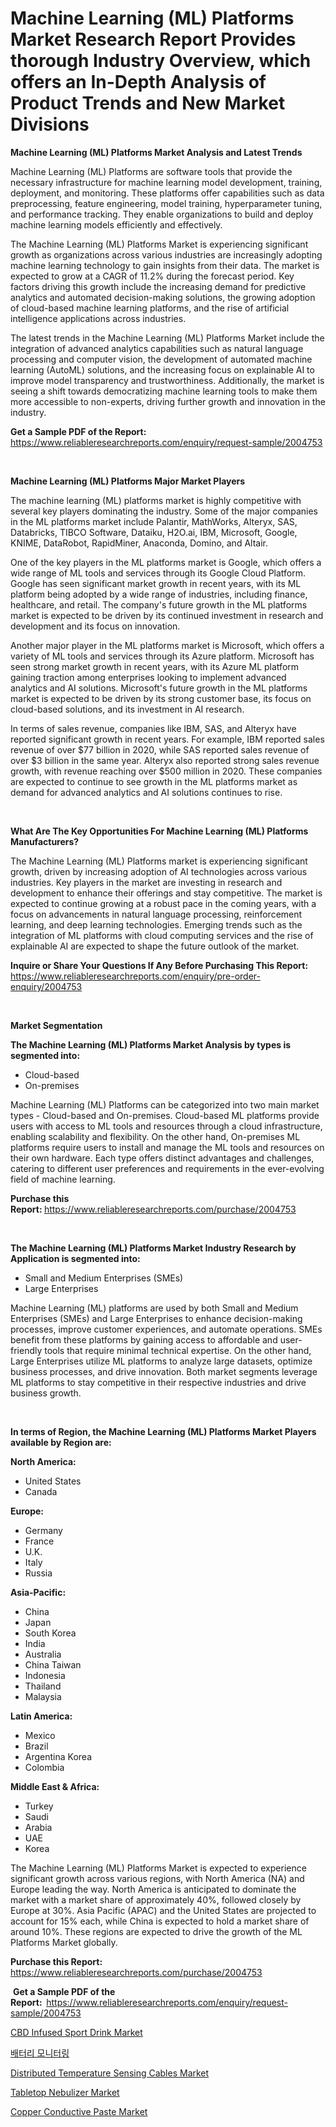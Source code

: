 <p><h1>Machine Learning (ML) Platforms Market Research Report Provides thorough Industry Overview, which offers an In-Depth Analysis of Product Trends and New Market Divisions</h1></p><p><strong>Machine Learning (ML) Platforms Market Analysis and Latest Trends</strong></p>
<p><p>Machine Learning (ML) Platforms are software tools that provide the necessary infrastructure for machine learning model development, training, deployment, and monitoring. These platforms offer capabilities such as data preprocessing, feature engineering, model training, hyperparameter tuning, and performance tracking. They enable organizations to build and deploy machine learning models efficiently and effectively.</p><p>The Machine Learning (ML) Platforms Market is experiencing significant growth as organizations across various industries are increasingly adopting machine learning technology to gain insights from their data. The market is expected to grow at a CAGR of 11.2% during the forecast period. Key factors driving this growth include the increasing demand for predictive analytics and automated decision-making solutions, the growing adoption of cloud-based machine learning platforms, and the rise of artificial intelligence applications across industries.</p><p>The latest trends in the Machine Learning (ML) Platforms Market include the integration of advanced analytics capabilities such as natural language processing and computer vision, the development of automated machine learning (AutoML) solutions, and the increasing focus on explainable AI to improve model transparency and trustworthiness. Additionally, the market is seeing a shift towards democratizing machine learning tools to make them more accessible to non-experts, driving further growth and innovation in the industry.</p></p>
<p><strong>Get a Sample PDF of the Report:&nbsp;</strong> <a href="https://www.reliableresearchreports.com/enquiry/request-sample/2004753">https://www.reliableresearchreports.com/enquiry/request-sample/2004753</a></p>
<p>&nbsp;</p>
<p><strong>Machine Learning (ML) Platforms Major Market Players</strong></p>
<p><p>The machine learning (ML) platforms market is highly competitive with several key players dominating the industry. Some of the major companies in the ML platforms market include Palantir, MathWorks, Alteryx, SAS, Databricks, TIBCO Software, Dataiku, H2O.ai, IBM, Microsoft, Google, KNIME, DataRobot, RapidMiner, Anaconda, Domino, and Altair.</p><p>One of the key players in the ML platforms market is Google, which offers a wide range of ML tools and services through its Google Cloud Platform. Google has seen significant market growth in recent years, with its ML platform being adopted by a wide range of industries, including finance, healthcare, and retail. The company's future growth in the ML platforms market is expected to be driven by its continued investment in research and development and its focus on innovation.</p><p>Another major player in the ML platforms market is Microsoft, which offers a variety of ML tools and services through its Azure platform. Microsoft has seen strong market growth in recent years, with its Azure ML platform gaining traction among enterprises looking to implement advanced analytics and AI solutions. Microsoft's future growth in the ML platforms market is expected to be driven by its strong customer base, its focus on cloud-based solutions, and its investment in AI research.</p><p>In terms of sales revenue, companies like IBM, SAS, and Alteryx have reported significant growth in recent years. For example, IBM reported sales revenue of over $77 billion in 2020, while SAS reported sales revenue of over $3 billion in the same year. Alteryx also reported strong sales revenue growth, with revenue reaching over $500 million in 2020. These companies are expected to continue to see growth in the ML platforms market as demand for advanced analytics and AI solutions continues to rise.</p></p>
<p>&nbsp;</p>
<p><strong>What Are The Key Opportunities For Machine Learning (ML) Platforms Manufacturers?</strong></p>
<p><p>The Machine Learning (ML) Platforms market is experiencing significant growth, driven by increasing adoption of AI technologies across various industries. Key players in the market are investing in research and development to enhance their offerings and stay competitive. The market is expected to continue growing at a robust pace in the coming years, with a focus on advancements in natural language processing, reinforcement learning, and deep learning technologies. Emerging trends such as the integration of ML platforms with cloud computing services and the rise of explainable AI are expected to shape the future outlook of the market.</p></p>
<p><strong>Inquire or Share Your Questions If Any Before Purchasing This Report:</strong> <a href="https://www.reliableresearchreports.com/enquiry/pre-order-enquiry/2004753">https://www.reliableresearchreports.com/enquiry/pre-order-enquiry/2004753</a></p>
<p>&nbsp;</p>
<p><strong>Market Segmentation</strong></p>
<p><strong>The Machine Learning (ML) Platforms Market Analysis by types is segmented into:</strong></p>
<p><ul><li>Cloud-based</li><li>On-premises</li></ul></p>
<p><p>Machine Learning (ML) Platforms can be categorized into two main market types - Cloud-based and On-premises. Cloud-based ML platforms provide users with access to ML tools and resources through a cloud infrastructure, enabling scalability and flexibility. On the other hand, On-premises ML platforms require users to install and manage the ML tools and resources on their own hardware. Each type offers distinct advantages and challenges, catering to different user preferences and requirements in the ever-evolving field of machine learning.</p></p>
<p><strong>Purchase this Report:&nbsp;</strong><a href="https://www.reliableresearchreports.com/purchase/2004753">https://www.reliableresearchreports.com/purchase/2004753</a></p>
<p>&nbsp;</p>
<p><strong>The Machine Learning (ML) Platforms Market Industry Research by Application is segmented into:</strong></p>
<p><ul><li>Small and Medium Enterprises (SMEs)</li><li>Large Enterprises</li></ul></p>
<p><p>Machine Learning (ML) platforms are used by both Small and Medium Enterprises (SMEs) and Large Enterprises to enhance decision-making processes, improve customer experiences, and automate operations. SMEs benefit from these platforms by gaining access to affordable and user-friendly tools that require minimal technical expertise. On the other hand, Large Enterprises utilize ML platforms to analyze large datasets, optimize business processes, and drive innovation. Both market segments leverage ML platforms to stay competitive in their respective industries and drive business growth.</p></p>
<p>&nbsp;</p>
<p><strong>In terms of Region, the Machine Learning (ML) Platforms Market Players available by Region are:</strong></p>
<p>
    <p> <strong> North America: </strong>
        <ul>
            <li>United States</li>
            <li>Canada</li>
        </ul>
        </p> 
    <p> <strong> Europe: </strong>
        <ul>
            <li>Germany</li>
            <li>France</li>
            <li>U.K.</li>
            <li>Italy</li>
            <li>Russia</li>
        </ul>
        </p> 
    <p> <strong> Asia-Pacific: </strong>
        <ul>
            <li>China</li>
            <li>Japan</li>
            <li>South Korea</li>
            <li>India</li>
            <li>Australia</li>
            <li>China Taiwan</li>
            <li>Indonesia</li>
            <li>Thailand</li>
            <li>Malaysia</li>
        </ul>
        </p> 
    <p> <strong> Latin America: </strong>
        <ul>
            <li>Mexico</li>
            <li>Brazil</li>
            <li>Argentina Korea</li>
            <li>Colombia</li>
        </ul>
        </p> 
    <p> <strong> Middle East & Africa: </strong>
        <ul>
            <li>Turkey</li>
            <li>Saudi</li>
            <li>Arabia</li>
            <li>UAE</li>
            <li>Korea</li>
        </ul>
    </p>
    </p>
<p><p>The Machine Learning (ML) Platforms Market is expected to experience significant growth across various regions, with North America (NA) and Europe leading the way. North America is anticipated to dominate the market with a market share of approximately 40%, followed closely by Europe at 30%. Asia Pacific (APAC) and the United States are projected to account for 15% each, while China is expected to hold a market share of around 10%. These regions are expected to drive the growth of the ML Platforms Market globally.</p></p>
<p><strong>Purchase this Report: </strong><a href="https://www.reliableresearchreports.com/purchase/2004753">https://www.reliableresearchreports.com/purchase/2004753</a></p>
<p>&nbsp;<strong>Get a Sample PDF of the Report:&nbsp;&nbsp;</strong><a href="https://www.reliableresearchreports.com/enquiry/request-sample/2004753">https://www.reliableresearchreports.com/enquiry/request-sample/2004753</a></p>
<p><strong></strong></p>
<p><p><a href="https://meowing-lemming-dd3.notion.site/CBD-Infused-Sport-Drink-Market-Research-Report-The-Key-To-Successful-Business-Strategy-Forecasted-f-0b839da9949f46d191f463f80b314ad0">CBD Infused Sport Drink Market</a></p><p><a href="https://medium.com/@nenoworleyg3rknpg0vak2pcs/%EB%B0%B0%ED%84%B0%EB%A6%AC-%EB%AA%A8%EB%8B%88%ED%84%B0%EB%A7%81-%EC%8B%9C%EC%9E%A5%EC%9D%80-%EC%8B%9C%EC%9E%A5-%EC%A0%90%EC%9C%A0%EC%9C%A8-%EC%8B%9C%EC%9E%A5-%EB%8F%99%ED%96%A5-%EB%B0%8F-%EC%8B%9C%EC%9E%A5-%EC%84%B1%EC%9E%A5%EC%97%90-%EB%8C%80%ED%95%9C-%EC%A0%95%EB%B3%B4%EB%A5%BC-%EC%A0%9C%EA%B3%B5%ED%95%A9%EB%8B%88%EB%8B%A4-dd2c6ed4b3a2">배터리 모니터링</a></p><p><a href="https://shimmer-gardenia-37a.notion.site/Distributed-Temperature-Sensing-Cables-Market-Dynamics-2024-2031-Also-about-Its-Market-Trends-Proj-65e1b3a81778464eb74f489dbb42d24d">Distributed Temperature Sensing Cables Market</a></p><p><a href="https://view.publitas.com/reportprime-1/tabletop-nebulizer-market-size-growing-and-forecasted-for-period-from-2024-2031-and-provides-complete-market-analysis-of-this-market/">Tabletop Nebulizer Market</a></p><p><a href="https://view.publitas.com/reportprime-1/copper-conductive-paste-market-research-report-unlocks-analysis-on-the-market-financial-status-market-size-and-market-revenue-upto-2031/">Copper Conductive Paste Market</a></p></p>